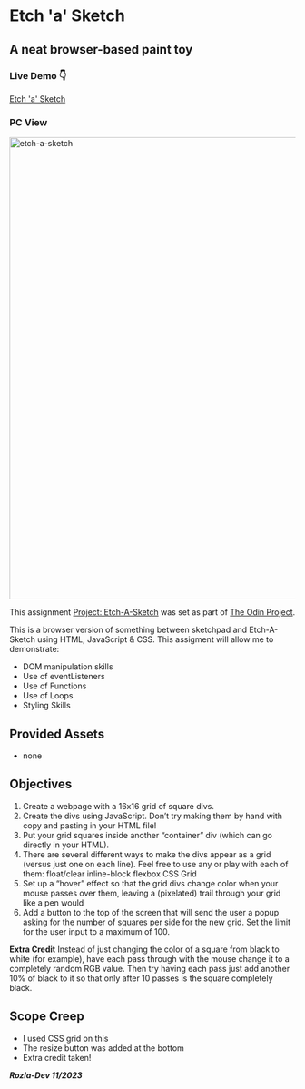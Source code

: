 # Etch 'a' Sketch

## A neat browser-based paint toy

### Live Demo :point_down: 
<a href="https://curveservices.github.io/etch_a_sketch/">Etch 'a' Sketch</a>

### PC View
<img width="814" alt="etch-a-sketch" src="https://user-images.githubusercontent.com/101556296/220722832-bb34da78-2be6-4f5c-af7d-1268865381af.png">

This assignment <a href="https://www.theodinproject.com/lessons/foundations-etch-a-sketch">Project: Etch-A-Sketch</a> was set as part of <a href="https://www.theodinproject.com/">The Odin Project</a>. 

 This is a browser version of something between sketchpad and Etch-A-Sketch using HTML, JavaScript & CSS. 
 This assigment will allow me to demonstrate:

- DOM manipulation skills
- Use of eventListeners
- Use of Functions
- Use of Loops
- Styling Skills
 

## Provided Assets
- none

## Objectives

1. Create a webpage with a 16x16 grid of square divs.
2. Create the divs using JavaScript. Don’t try making them by hand with copy and pasting in your HTML file!
3. Put your grid squares inside another “container” div (which can go directly in your HTML).
4. There are several different ways to make the divs appear as a grid (versus just one on each line). Feel free to use any or play with each of them: 
float/clear
inline-block
flexbox
CSS Grid
5. Set up a “hover” effect so that the grid divs change color when your mouse passes over them, leaving a (pixelated) trail through your grid like a pen would
6. Add a button to the top of the screen that will send the user a popup asking for the number of squares per side for the new grid. Set the limit for the user input to a maximum of 100.

**Extra Credit**
Instead of just changing the color of a square from black to white (for example), have each pass through with the mouse change it to a completely random RGB value. Then try having each pass just add another 10% of black to it so that only after 10 passes is the square completely black.

## Scope Creep

- I used CSS grid on this
- The resize button was added at the bottom
- Extra credit taken!

***Rozla-Dev 11/2023***